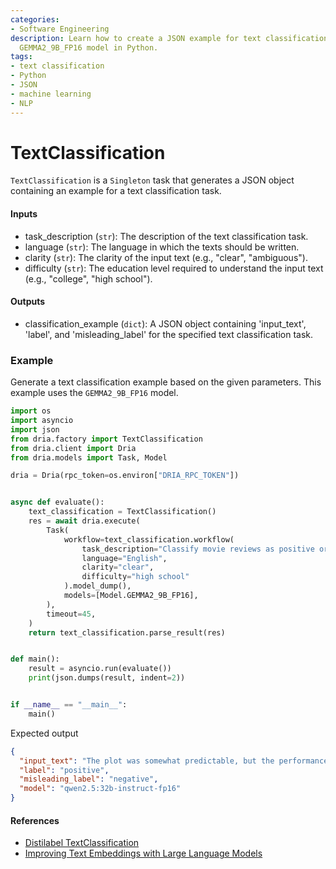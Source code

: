```yaml
---
categories:
- Software Engineering
description: Learn how to create a JSON example for text classification using the
  GEMMA2_9B_FP16 model in Python.
tags:
- text classification
- Python
- JSON
- machine learning
- NLP
---
```


# TextClassification

`TextClassification` is a `Singleton` task that generates a JSON object containing an example for a text classification task.

#### Inputs
- task_description (`str`): The description of the text classification task.
- language (`str`): The language in which the texts should be written.
- clarity (`str`): The clarity of the input text (e.g., "clear", "ambiguous").
- difficulty (`str`): The education level required to understand the input text (e.g., "college", "high school").

#### Outputs
- classification_example (`dict`): A JSON object containing 'input_text', 'label', and 'misleading_label' for the specified text classification task.

### Example

Generate a text classification example based on the given parameters. This example uses the `GEMMA2_9B_FP16` model.

```python
import os
import asyncio
import json
from dria.factory import TextClassification
from dria.client import Dria
from dria.models import Task, Model

dria = Dria(rpc_token=os.environ["DRIA_RPC_TOKEN"])


async def evaluate():
    text_classification = TextClassification()
    res = await dria.execute(
        Task(
            workflow=text_classification.workflow(
                task_description="Classify movie reviews as positive or negative",
                language="English",
                clarity="clear",
                difficulty="high school"
            ).model_dump(),
            models=[Model.GEMMA2_9B_FP16],
        ),
        timeout=45,
    )
    return text_classification.parse_result(res)


def main():
    result = asyncio.run(evaluate())
    print(json.dumps(result, indent=2))


if __name__ == "__main__":
    main()
```

Expected output

```json
{
  "input_text": "The plot was somewhat predictable, but the performances were top-notch and kept me engaged throughout.",
  "label": "positive",
  "misleading_label": "negative",
  "model": "qwen2.5:32b-instruct-fp16"
}
```

#### References

- [Distilabel TextClassification](https://distilabel.argilla.io/latest/components-gallery/tasks/textclassification/)
- [Improving Text Embeddings with Large Language Models](https://arxiv.org/abs/2401.00368)